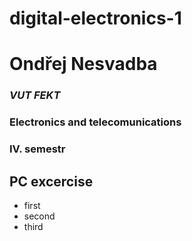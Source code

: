 # digital-electronics-1

# Ondřej Nesvadba
### _VUT FEKT_
### __Electronics and telecomunications__
### IV. semestr
###
## PC excercise
- first
- second
- third 

